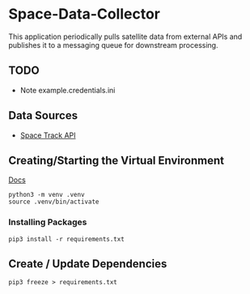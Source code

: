 # Space-Data-Collector

This application periodically pulls satellite data from external APIs and publishes it to a messaging queue for downstream processing.

## TODO

- Note example.credentials.ini

## Data Sources

- [Space Track API](https://www.space-track.org/documentation#api)
  

## Creating/Starting the Virtual Environment

[Docs](https://docs.python.org/3/tutorial/venv.html)

```
python3 -m venv .venv
source .venv/bin/activate
```

### Installing Packages

```
pip3 install -r requirements.txt
```

## Create / Update Dependencies

```
pip3 freeze > requirements.txt
```